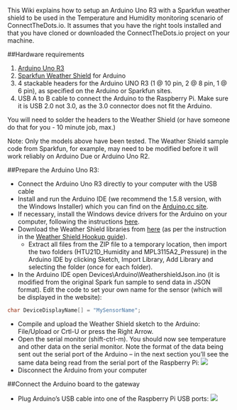 This Wiki explains how to setup an Arduino Uno R3 with a Sparkfun weather shield to be used in the Temperature and Humidity monitoring scenario of ConnectTheDots.io.
It assumes that you have the right tools installed and that you have cloned or downloaded the ConnectTheDots.io project on your machine.

##Hardware requirements

1. [Arduino Uno R3](http://arduino.cc/en/Main/ArduinoBoardUno)
1. [Sparkfun Weather Shield](https://www.sparkfun.com/products/12081) for Arduino 
1. 4 stackable headers for the Arduino UNO R3 (1 @ 10 pin, 2 @ 8 pin, 1 @ 6 pin), as specified on the Arduino or Sparkfun sites. 
1. USB A to B cable to connect the Arduino to the Raspberry Pi. Make sure it is USB 2.0 not 3.0, as the 3.0 connector does not fit the Arduino.

You will need to solder the headers to the Weather Shield (or have someone do that for you - 10 minute job, max.)

Note: Only the models above have been tested. The Weather Shield sample code from Sparkfun, for example, may need to be modified before it will work reliably on Arduino Due or Arduino Uno R2.

##Prepare the Arduino Uno R3:

* Connect the Arduino Uno R3 directly to your computer with the USB cable
* Install and run the Arduino IDE (we recommend the 1.5.8 version, with the Windows Installer) which you can find on the [Arduino.cc site](http://arduino.cc/en/Main/Software).
* If necessary, install the Windows device drivers for the Arduino on your computer, following the instructions [here](http://arduino.cc/en/Guide/Windows#toc4).
* Download the Weather Shield libraries from [here](https://dlnmh9ip6v2uc.cloudfront.net/assets/b/5/9/7/f/52cd8187ce395fa7158b456c.zip) (as per the instruction in the [Weather Shield Hookup guide](https://learn.sparkfun.com/tutorials/weather-shield-hookup-guide)).
    * Extract all files from the ZIP file to a temporary location, then import the two folders (HTU21D_Humidity and MPL3115A2_Pressure) in the Arduino IDE by clicking Sketch, Import Library, Add Library and selecting the folder (once for each folder).
* In the Arduino IDE open Devices\Arduino\WeathershieldJson.ino (it is modified from the original Spark fun sample to send data in JSON format). Edit the code to set your own name for the sensor (which will be displayed in the website):
```c
char DeviceDisplayName[] = "MySensorName"; 
```
* Compile and upload the Weather Shield sketch to the Arduino: File/Upload or Crtl-U or press the Right Arrow. 
* Open the serial monitor (shift-ctrl-m). You should now see temperature and other data on the serial monitor. Note the format of the data being sent out the serial port of the Arduino – in the next section you’ll see the same data being read from the serial port of the Raspberry Pi:
![](https://github.com/MSOpenTech/connectthedots/blob/master/Wiki/Images/ArduinoCOMCapture.png)
* Disconnect the Arduino from your computer

##Connect the Arduino board to the gateway

* Plug Arduino’s USB cable into one of the Raspberry Pi USB ports:
![](https://github.com/MSOpenTech/connectthedots/blob/master/Wiki/Images/PiAndArduinoPhoto.jpg)